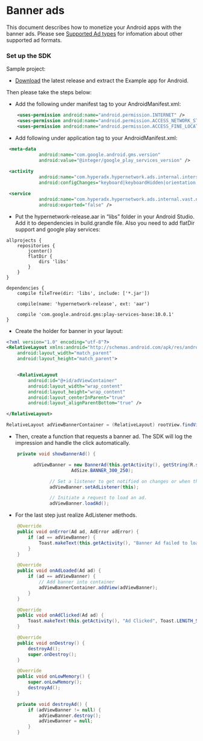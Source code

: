 # Banner ads

This document describes how to monetize your Android apps with the banner ads. Please see [Supported Ad types](https://github.com/hyperads/android-sdk#supported-ad-types) for infomation about other supported ad formats.

### Set up the SDK

Sample project:

* [Download](https://github.com/hyperads/android-sdk/releases) the latest release and extract the Example app for Android.

Then please take the steps below:

* Add the following under manifest tag to your AndroidManifest.xml:

```xml
    <uses-permission android:name="android.permission.INTERNET" />
    <uses-permission android:name="android.permission.ACCESS_NETWORK_STATE" />
    <uses-permission android:name="android.permission.ACCESS_FINE_LOCATION" />
```

* Add following under application tag to your AndroidManifest.xml:

```xml
 <meta-data
            android:name="com.google.android.gms.version"
            android:value="@integer/google_play_services_version" />
            
 <activity
            android:name="com.hyperadx.hypernetwork.ads.internal.interstitial.HadNetworkActivity"
            android:configChanges="keyboard|keyboardHidden|orientation|screenLayout|uiMode|screenSize|smallestScreenSize" />

 <service
            android:name="com.hyperadx.hypernetwork.ads.internal.vast.network.asynctask.VASTAsyncTask$Async"
            android:exported="false" />
```

* Put the hypernetwork-release.aar in “libs” folder in your Android Studio. Add it to dependencies in build.grandle file. Also you need to add flatDir support and google play services:

```groove
allprojects {
    repositories {
        jcenter()
        flatDir {
            dirs 'libs'
        }
    }
}

dependencies {
    compile fileTree(dir: 'libs', include: ['*.jar'])

    compile(name: 'hypernetwork-release', ext: 'aar')

    compile 'com.google.android.gms:play-services-base:10.0.1'
}
```

* Create the holder for banner in your layout:

```xml
<?xml version="1.0" encoding="utf-8"?>
<RelativeLayout xmlns:android="http://schemas.android.com/apk/res/android"
    android:layout_width="match_parent"
    android:layout_height="match_parent">


    <RelativeLayout
        android:id="@+id/adViewContainer"
        android:layout_width="wrap_content"
        android:layout_height="wrap_content"
        android:layout_centerInParent="true"
        android:layout_alignParentBottom="true" />

</RelativeLayout>
```

```java
RelativeLayout adViewBannerContainer = (RelativeLayout) rootView.findViewById(R.id.adViewContainer);
```

* Then, create a function that requests a banner ad. The SDK will log the impression and handle the click automatically.

```java
    private void showBannerAd() {

          adViewBanner = new BannerAd(this.getActivity(), getString(R.string.bannerAdPlacement),
                        AdSize.BANNER_300_250);

                // Set a listener to get notified on changes or when the user interact with the ad.
                adViewBanner.setAdListener(this);

                // Initiate a request to load an ad.
                adViewBanner.loadAd();
```

* For the last step just realize AdListener methods.

```java
    @Override
    public void onError(Ad ad, AdError adError) {
        if (ad == adViewBanner) {
            Toast.makeText(this.getActivity(), "Banner Ad failed to load with error: " + adError.getErrorMessage(), Toast.LENGTH_SHORT).show();
        }
    }

    @Override
    public void onAdLoaded(Ad ad) {
        if (ad == adViewBanner) {
            // Add banner into container
            adViewBannerContainer.addView(adViewBanner);
        }
    }

    @Override
    public void onAdClicked(Ad ad) {
        Toast.makeText(this.getActivity(), "Ad Clicked", Toast.LENGTH_SHORT).show();
    }

    @Override
    public void onDestroy() {
        destroyAd();
        super.onDestroy();
    }

    @Override
    public void onLowMemory() {
        super.onLowMemory();
        destroyAd();
    }

    private void destroyAd() {
        if (adViewBanner != null) {
            adViewBanner.destroy();
            adViewBanner = null;
        }
    }
```